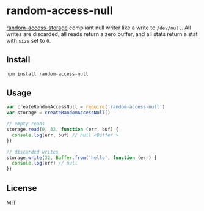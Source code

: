 random-access-null
==================

[random-access-storage][random-access-storage] compliant null writer like a
write to `/dev/null`. All writes are discarded, all reads return a zero
buffer, and all stats return a stat with `size` set to `0`.

## Install

```sh
npm install random-access-null
```

## Usage

```js
var createRandomAccessNull = require('random-access-null')
var storage = createRandomAccessNull()

// empty reads
storage.read(0, 32, function (err, buf) {
  console.log(err, buf) // null <Buffer >
})

// discarded writes
storage.write(32, Buffer.from('hello', function (err) {
  console.log(err) // null
})
```

## License

MIT

[random-access-storage]: https://github.com/random-access-storage/random-access-storage
